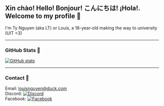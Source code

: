 ## Xin chào! Hello! Bonjour! こんにちは! ¡Hola!. Welcome to my profile 👋
I'm Ty Nguyen (aka LT) or Louis, a 18-year-old making the way to university (UIT <3) 
***
### GitHub Stats 🌠
[![GitHub stats](https://github-readme-stats.vercel.app/api?username=ltln&theme=tokyonight&hide_border=true)](https://lt.id.vn)
***
### Contact 📔
Email: <a href="mailto:louisnguyen@duck.com">louisnguyen@duck.com</a><br>
Discord: [![Discord](https://img.shields.io/badge/Discord-7289DA?style=flat-square&logo=discord&logoColor=white "Discord")](https://discord.com/users/388345263191752704)<br>
Facebook: [![Facebook](https://img.shields.io/badge/Facebook-1877F2?style=flat-square&logo=facebook&logoColor=white "Facebook")](https://facebook.com/ltln3005)
